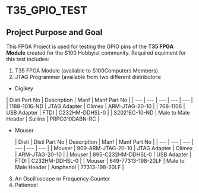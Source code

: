 # T35_GPIO_TEST
## Project Purpose and Goal
This FPGA Project is used for testing the GPIO pins of the **T35 FPGA Module** created for the S100 Hobbyist community.
Required equiment for this test includes:
1. T35 FPGA Module (available to S100Computers Members)
2. JTAG Programmer (available from two different distributors:
  - Digikey 

| Disti Part No | Description | Manf | Manf Part No |
| --- | --- | --- | --- | --- |
| 1188-1016-ND | JTAG Adapter | Olimex | ARM-JTAG-20-10 |
| 768-1106 | USB Adapter | FTDI | C232HM-DDHSL-0 |
| S2021EC-10-ND | Male to Male Header | Sullins | PRPC010DABN-RC |
    
  - Mouser

    | Disti  | Disti Part No | Description | Manf | Manf Part No |
    | --- | --- | --- | --- | --- | --- |
    | Mouser | 909-ARM-JTAG-20-10 | JTAG Adapter | Olimex | ARM-JTAG-20-10 |
    | Mouser | 895-C232HM-DDHSL-0 | USB Adapter | FTDI | C232HM-DDHSL-0 |
    | Mouser | 649-77313-198-20LF | Male to Male Header | Amphenol | 77313-198-20LF |

3. An Oscilloscope or Frequency Counter
4. Patience!
